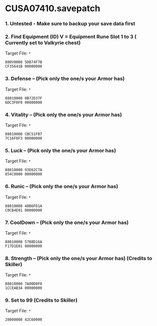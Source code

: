 # CUSA07410.savepatch

### 1. Untested - Make sure to backup your save data first
### 2. Find Equipment (ID) V = Equipment Rune Slot 1 to 3 ( Currently set to Valkyrie chest)

Target File: `*`

```
880V0008 5DB74F7B
CF35641B 00000000
```

### 3. Defense – (Pick only the one/s your Armor has)

Target File: `*`

```
88010008 0B72D37F
6DC3F0F0 00000000
```

### 4. Vitality – (Pick only the one/s your Armor has)

Target File: `*`

```
88010008 CBC51FB7
7C16F8F3 00000000
```

### 5. Luck – (Pick only the one/s your Armor has)

Target File: `*`

```
88010008 93E62C7A
854C0000 00000000
```

### 6. Runic – (Pick only the one/s your Armor has)

Target File: `*`

```
88010008 48B6FD1A
C0CB4E01 00000000
```

### 7. CoolDown – (Pick only the one/s your Armor has)

Target File: `*`

```
88010008 57B8D16A
F17D1E01 00000000
```

### 8. Strength – (Pick only the one/s your Armor has) (Credits to Skiller)

Target File: `*`

```
88010008 7A00D0F0
1CCEAB3A 00000000
```

### 9. Set to 99 (Credits to Skiller)

Target File: `*`

```
28000008 42C60000
```

